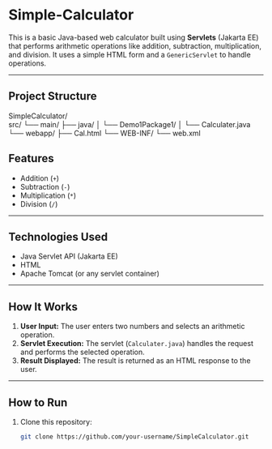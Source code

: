 # Simple-Calculator

This is a basic Java-based web calculator built using **Servlets** (Jakarta EE) that performs arithmetic operations like addition, subtraction, multiplication, and division. It uses a simple HTML form and a `GenericServlet` to handle operations.

---

## Project Structure
SimpleCalculator/ <br>
src/
└── main/
    ├── java/
    │   └── Demo1Package1/
    │       └── Calculater.java
    └── webapp/
        ├── Cal.html
        └── WEB-INF/
            └── web.xml



##  Features

- Addition (`+`)
- Subtraction (`-`)
- Multiplication (`*`)
- Division (`/`)

---

##  Technologies Used

- Java Servlet API (Jakarta EE)
- HTML
- Apache Tomcat (or any servlet container)

---

## How It Works

1. **User Input:** The user enters two numbers and selects an arithmetic operation.
2. **Servlet Execution:** The servlet (`Calculater.java`) handles the request and performs the selected operation.
3. **Result Displayed:** The result is returned as an HTML response to the user.

---

## How to Run

1. Clone this repository:
   ```bash
   git clone https://github.com/your-username/SimpleCalculator.git

